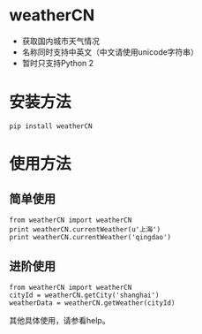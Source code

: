 weatherCN
==========
* 获取国内城市天气情况
* 名称同时支持中英文（中文请使用unicode字符串）
* 暂时只支持Python 2

安装方法
==========

    pip install weatherCN

使用方法
==========
## 简单使用

    from weatherCN import weatherCN
    print weatherCN.currentWeather(u'上海')
    print weatherCN.currentWeather('qingdao')

## 进阶使用

    from weatherCN import weatherCN
    cityId = weatherCN.getCity('shanghai')
    weatherData = weatherCN.getWeather(cityId)

其他具体使用，请参看help。

